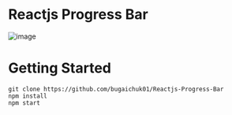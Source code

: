 # Reactjs Progress Bar

![image](https://user-images.githubusercontent.com/90038064/191267693-c0e8376f-2b20-46ff-a8a7-ac1aec1ab02c.png)

# Getting Started

```
git clone https://github.com/bugaichuk01/Reactjs-Progress-Bar
npm install
npm start
```
